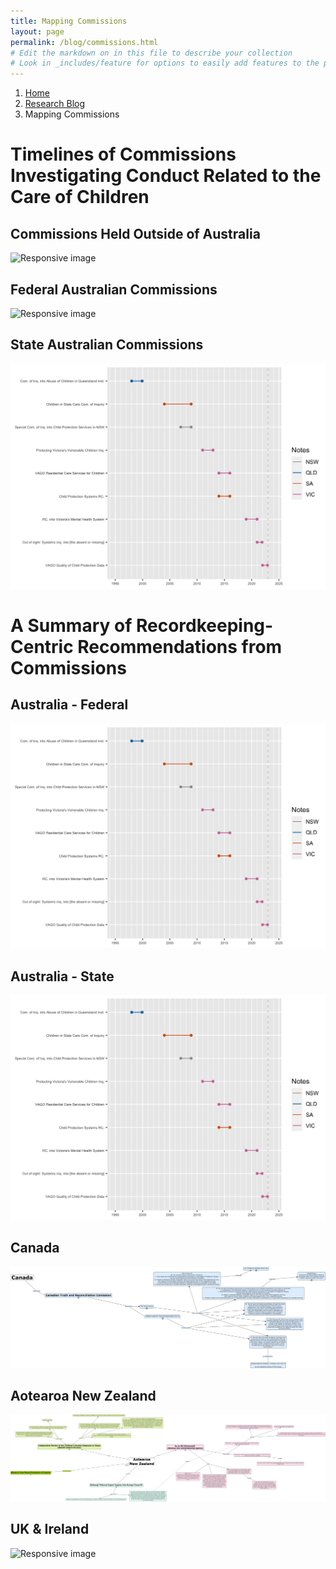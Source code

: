 ```yaml
---
title: Mapping Commissions
layout: page
permalink: /blog/commissions.html
# Edit the markdown on in this file to describe your collection
# Look in _includes/feature for options to easily add features to the page
---
```


<nav style="--bs-breadcrumb-divider: url(&#34;data:image/svg+xml,%3Csvg xmlns='http://www.w3.org/2000/svg' width='8' height='8'%3E%3Cpath d='M2.5 0L1 1.5 3.5 4 1 6.5 2.5 8l4-4-4-4z' fill='currentColor'/%3E%3C/svg%3E&#34;);" aria-label="breadcrumb">
  <ol class="breadcrumb">
    <li class="breadcrumb-item"><a href="#">Home</a></li>
    <li class="breadcrumb-item"><a href="/blog.html">Research Blog</a></li>
    <li class="breadcrumb-item active" aria-current="page">Mapping Commissions</li>
  </ol>
</nav>

# Timelines of Commissions Investigating Conduct Related to the Care of Children

## Commissions Held Outside of Australia

<img src="https://github.com/mxballin/recordkeeping-governance/blob/main/objects/AustraliaState.png" class="img-fluid" alt="Responsive image">

## Federal Australian Commissions
<img src="https://github.com/mxballin/recordkeeping-governance/blob/main/objects/AustraliaFederal.png" class="img-fluid" alt="Responsive image">

## State Australian Commissions
<img src="https://raw.githubusercontent.com/mxballin/recordkeeping-governance/main/commissionsviz_files/figure-html/state-commissions-1.png" class="img-fluid" alt="Responsive image">


# A Summary of Recordkeeping-Centric Recommendations from Commissions

## Australia - Federal
<img src="https://raw.githubusercontent.com/mxballin/recordkeeping-governance/main/commissionsviz_files/figure-html/state-commissions-1.png" class="img-fluid" alt="Responsive image">

## Australia - State
<img src="https://raw.githubusercontent.com/mxballin/recordkeeping-governance/main/commissionsviz_files/figure-html/state-commissions-1.png" class="img-fluid" alt="Responsive image">

## Canada
<img src="https://github.com/mxballin/recordkeeping-governance/blob/main/objects/Canada.png" class="img-fluid" alt="Responsive image">

## Aotearoa New Zealand
<img src="https://github.com/mxballin/recordkeeping-governance/blob/main/objects/AotearoaNewZealand.png" class="img-fluid" alt="Responsive image">

## UK & Ireland
<img src="https://github.com/mxballin/recordkeeping-governance/blob/main/objects/UK.png" class="img-fluid" alt="Responsive image">